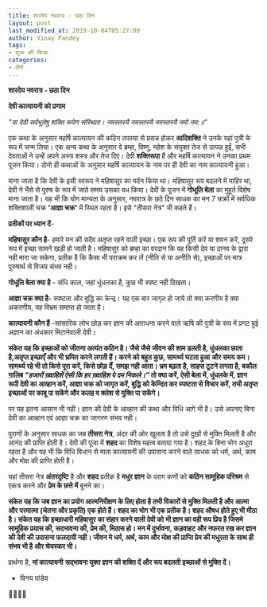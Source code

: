 ```yaml
---
title: शारदेय नवरात्र - छठा दिन
layout: post
last_modified_at: 2019-10-04T05:27:00
author: Vinay Pandey
tags:
- शुक्र की फिक्र
categories:
- दीर्घ
---
```

**शारदेय नवरात्र - छठा दिन**

**देवी कात्यायनी को प्रणाम**

*"या देवी सर्वभूतेषु शक्ति रूपेण संस्थिता।*
*नमस्तस्यै नमस्तस्यै नमस्तस्यै नमो नम:॥"*

एक कथा के अनुसार महर्षि कात्यायन की कठिन तपस्या से प्रसन्न होकर **आदिशक्ति** ने उनके यहां पुत्री के रूप में जन्म लिया। एक अन्य कथा के अनुसार वे ब्रम्हा, विष्णु, महेश के संयुक्त तेज से उत्पन्न हुईं, सभी देवताओं ने उन्हें अपने अस्त्र शस्त्र और तेज दिए। देवी **शक्तिरूपा** हैं और महर्षि कात्यायन ने उनका प्रथम पूजन किया। 
दोनो ही कथाओं के अनुसार महर्षि कात्यायन के नाम पर ही देवी का नाम कात्यायनी हुआ। 

माना जाता है कि देवी के इसी स्वरूप ने महिषासुर का मर्दन किया था। महिषासुर रूप बदलने में माहिर था, देवी ने भैंसे से पुरुष के रूप में जाते समय उसका वध किया। देवी के पूजन में **गोधूलि बेला** का मुहूर्त विशेष माना जाता है। यह भी कि योग मान्यता के अनुसार, नवरात्र के छठे दिन साधक का मन 7 चक्रों में सर्वधिक शक्तिशाली चक्र **'आज्ञा चक्र'** में स्थित रहता है। इसे "तीसरा नेत्र” भी कहते हैं।

**प्रतीकों पर ध्यान दें**- 

**महिषासुर कौन है**- हमारे मन की सदैव अतृप्त रहने वाली इच्छा। एक रूप की पूर्ति करें या शमन करें, दूसरे रूप में इच्छा सामने खड़ी हो जाती है। महिषासुर को ब्रम्हा का वरदान कि वह किसी देव या दानव के द्वारा नही मारा जा सकेगा, प्रतीक है कि कैसा भी पराक्रम कर लें (नीति से या अनीति से), इच्छाओं पर मात्र पुरुषार्थ से विजय संभव नही। 

**गोधूलि बेला क्या है** - संधि काल, जहां धुंधलका है, कुछ भी स्पष्ट नही दिखता।

**आज्ञा चक्र क्या है**- स्पष्टता और बुद्धि का केन्द्र। यह एक बार जागृत हो जाये तो क्या करणीय है क्या अकरणीय, यह विभ्रम समाप्त हो जाता है। 

**कात्यायनी कौन हैं** -सांसारिक लोभ छोड़ कर ज्ञान की आराधना करने वाले ऋषि की पुत्री के रूप में प्रगट हुई अज्ञान का अंधकार मिटानेवाली देवी। 

**संकेत यह कि इच्छाओं को जीतना अत्यंत कठिन है। जैसे जैसे जीवन की शाम ढलती है, धुंधलका छाता है,अतृप्त इच्छाएँ और भी भ्रमित करने लगती हैं। करने को बहुत कुछ, सामर्थ्य घटता हुआ और समय कम। सामर्थ्य रहे भी तो किसे पूरा करें, किसे छोड़ देँ, समझ नही आता। भ्रम बढ़ता है, साहस टूटने लगता है, बकौल ग़ालिब *"हजारों ख़्वाहिशें ऐसी कि हर ख़्वाहिश पे दम निकले।"* तो क्या करें, ऐसी बेला में, धुंधलके में, ज्ञान रूपी देवी का आव्हान करें, आज्ञा चक्र को जागृत करें, बुद्धि को केन्दित कर स्पष्टता से विचार करें, तभी अतृप्त इच्छाओं पर काबू पा सकेंगे और कलह व क्लेश से मुक्ति पा सकेंगे।**

पर यह इतना आसान भी नही। ज्ञान की देवी के आव्हान की कथा और विधि आगे भी है। उसे अपनाए बिना देवी का आव्हान एवं आज्ञा चक्र का जागरण संभव नही। 

पुराणों के अनुसार साधक का जब **तीसरा नेत्र**, अंदर की ओर खुलता है तो उसे दुखों से मुक्ति मिलती है और आनंद की प्राप्ति होती है।  देवी की पूजा में **शहद** का विशेष महत्व बताया गया है। शहद के बिना भोग अधूरा रहता है और यह भी कि विधि विधान से माता कात्यायनी की उपासना करने वाले साधक को धर्म, अर्थ, काम और मोक्ष की प्राप्ति होती है।

यहां तीसरा नेत्र **अंतरदृष्टि** है और  **शहद** प्रतीक है **मधुर ज्ञान** के पराग कणों को **कठिन सामूहिक परिश्रम** से एकत्र करने और **प्रेम के छत्ते में** बुनने का।

**संकेत यह कि जब ज्ञान का प्रयोग आत्मनिरीक्षण के लिए होता है तभी विकारों से मुक्ति मिलती है और आत्मा और परमात्मा (चेतना और प्रकृति) एक होते हैं। शहद का भोग भी एक प्रतीक है। शहद औषध होते हुए भी मीठा है। संकेत यह कि इच्छाधारी महिषासुर का संहार करने वाली देवी को भी ज्ञान का वही रूप प्रिय है जिसमे सामूहिक प्रयास की, सदभावना की, प्रेम की, मिठास हो। मन में दुर्भावना, कड़वाहट और नफरत रख कर ज्ञान की देवी की उपासना फलदायी नही। जीवन मे धर्म, अर्थ, काम और मोक्ष की प्राप्ति प्रेम की मधुरता के साथ ही संभव भी है और श्रेयस्कर भी।**

प्रार्थना है,
**मां कात्यायनी**
**सद्भावना युक्त ज्ञान की शक्ति दें और रूप बदलती इच्छाओं से मुक्ति दें।**

- विनय पांडेय

🙏🌷🌷🙏


